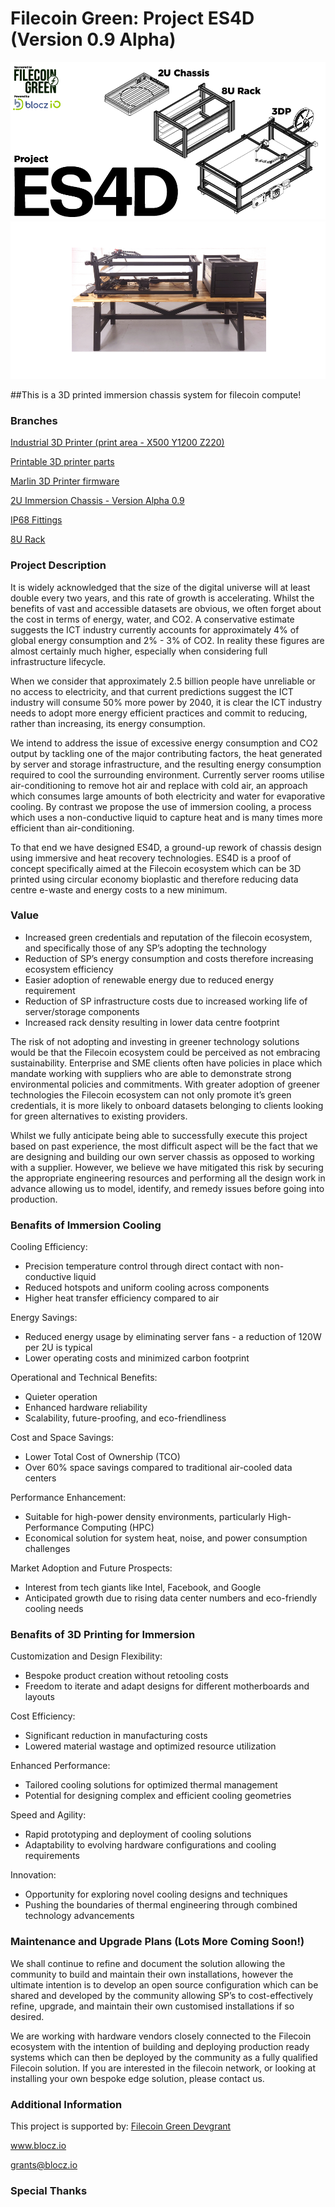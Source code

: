 
# Filecoin Green: Project ES4D (Version 0.9 Alpha)

![Screenshot](https://github.com/Monolithcreative/ES4D/blob/main/ES4D.png)
![Screenshot](https://github.com/Monolithcreative/ES4D/blob/main/ES4D_main.png)

##This is a 3D printed immersion chassis system for filecoin compute!

### Branches

[Industrial 3D Printer (print area - X500 Y1200 Z220)](https://github.com/Monolithcreative/ES4D/tree/3DP)

[Printable 3D printer parts](https://github.com/Monolithcreative/ES4D/tree/3DP-Printable-Parts)

[Marlin 3D Printer firmware](https://github.com/Monolithcreative/ES4D/tree/Marlin-Firmware)

[2U Immersion Chassis - Version Alpha 0.9](https://github.com/Monolithcreative/ES4D/tree/2U-Immersion-Chassis)

[IP68 Fittings](https://github.com/Monolithcreative/ES4D/tree/IP68-Fittings)

[8U Rack](https://github.com/Monolithcreative/ES4D/tree/8U-Rack)

### Project Description

It is widely acknowledged that the size of the digital universe will at least double every two years, and this rate of growth is accelerating. Whilst the benefits of vast and accessible datasets are obvious, we often forget about the cost in terms of energy, water, and CO2. A conservative estimate suggests the ICT industry currently accounts for approximately 4% of global energy consumption and 2% - 3% of CO2. In reality these figures are almost certainly much higher, especially when considering full infrastructure lifecycle.

When we consider that approximately 2.5 billion people have unreliable or no access to electricity, and that current predictions suggest the ICT industry will consume 50% more power by 2040, it is clear the ICT industry needs to adopt more energy efficient practices and commit to reducing, rather than increasing, its energy consumption.

We intend to address the issue of excessive energy consumption and CO2 output by tackling one of the major contributing factors, the heat generated by server and storage infrastructure, and the resulting energy consumption required to cool the surrounding environment. Currently server rooms utilise air-conditioning to remove hot air and replace with cold air, an approach which consumes large amounts of both electricity and water for evaporative cooling. By contrast we propose the use of immersion cooling, a process which uses a non-conductive liquid to capture heat and is many times more efficient than air-conditioning. 

To that end we have designed ES4D, a ground-up rework of chassis design using immersive and heat recovery technologies. ES4D is a proof of concept specifically aimed at the Filecoin ecosystem which can be 3D printed using circular economy bioplastic and therefore reducing data centre e-waste and energy costs to a new minimum.

### Value
- Increased green credentials and reputation of the filecoin ecosystem, and specifically those of any SP’s adopting the technology
- Reduction of SP’s energy consumption and costs therefore increasing ecosystem efficiency
- Easier adoption of renewable energy due to reduced energy requirement
- Reduction of SP infrastructure costs due to increased working life of server/storage components
- Increased rack density resulting in lower data centre footprint

The risk of not adopting and investing in greener technology solutions would be that the Filecoin ecosystem could be perceived as not embracing sustainability. Enterprise and SME clients often have policies in place which mandate working with suppliers who are able to demonstrate strong environmental policies and commitments. With greater adoption of greener technologies the Filecoin ecosystem can not only promote it’s green credentials, it is more likely to onboard datasets belonging to clients looking for green alternatives to existing providers.

Whilst we fully anticipate being able to successfully execute this project based on past experience, the most difficult aspect will be the fact that we are designing and building our own server chassis as opposed to working with a supplier. However, we believe we have mitigated this risk by securing the appropriate engineering resources and performing all the design work in advance allowing us to model, identify, and remedy issues before going into production.

### Benafits of Immersion Cooling 

Cooling Efficiency:
- Precision temperature control through direct contact with non-conductive liquid
- Reduced hotspots and uniform cooling across components
- Higher heat transfer efficiency compared to air

Energy Savings:
- Reduced energy usage by eliminating server fans - a reduction of 120W per 2U is typical
- Lower operating costs and minimized carbon footprint

Operational and Technical Benefits:
- Quieter operation
- Enhanced hardware reliability
- Scalability, future-proofing, and eco-friendliness

Cost and Space Savings:
- Lower Total Cost of Ownership (TCO)
- Over 60% space savings compared to traditional air-cooled data centers

Performance Enhancement:
- Suitable for high-power density environments, particularly High-Performance Computing (HPC)
- Economical solution for system heat, noise, and power consumption challenges

Market Adoption and Future Prospects:
- Interest from tech giants like Intel, Facebook, and Google
- Anticipated growth due to rising data center numbers and eco-friendly cooling needs

### Benafits of 3D Printing for Immersion

Customization and Design Flexibility:
- Bespoke product creation without retooling costs
- Freedom to iterate and adapt designs for different motherboards and layouts

Cost Efficiency:
- Significant reduction in manufacturing costs
- Lowered material wastage and optimized resource utilization

Enhanced Performance:
- Tailored cooling solutions for optimized thermal management
- Potential for designing complex and efficient cooling geometries

Speed and Agility:
- Rapid prototyping and deployment of cooling solutions
- Adaptability to evolving hardware configurations and cooling requirements

Innovation:
- Opportunity for exploring novel cooling designs and techniques
- Pushing the boundaries of thermal engineering through combined technology advancements

### Maintenance and Upgrade Plans (Lots More Coming Soon!)

We shall continue to refine and document the solution allowing the community to build and maintain their own installations, however the ultimate intention is to develop an open source configuration which can be shared and developed by the community allowing SP’s to cost-effectively refine, upgrade, and maintain their own customised installations if so desired.

We are working with hardware vendors closely connected to the Filecoin ecosystem with the intention of building and deploying production ready systems which can then be deployed by the community as a fully qualified Filecoin solution.
If you are interested in the filecoin network, or looking at installing your own bespoke edge solution, please contact us.

### Additional Information

This project is supported by:
[Filecoin Green Devgrant](https://github.com/filecoin-project/devgrants/issues/916)

www.blocz.io

grants@blocz.io

### Special Thanks
